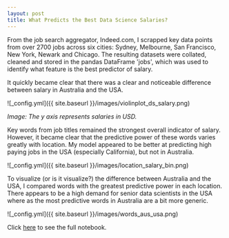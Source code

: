 ```yaml
---
layout: post
title: What Predicts the Best Data Science Salaries?
---
```


From the job search aggregator, Indeed.com, I scrapped key data points from over 2700 jobs across six cities: Sydney, Melbourne, San Francisco, New York, Newark and Chicago. The resulting datasets were collated, cleaned and stored in the pandas DataFrame 'jobs', which was used to identify what feature is the best predictor of salary.

It quickly became clear that there was a clear and noticeable difference between salary in Australia and the USA.

![_config.yml]({{ site.baseurl }}/images/violinplot_ds_salary.png)

*Image: The y axis represents salaries in USD.*

Key words from job titles remained the strongest overall indicator of salary. However, it became clear that the predictive power of these words varies greatly with location. My model appeared to be better at predicting high paying jobs in the USA (especially California), but not in Australia.

![_config.yml]({{ site.baseurl }}/images/location_salary_bin.png)

To visualize (or is it visualize?) the difference between Australia and the USA, I compared words with the greatest predictive power in each location. There appears to be a high demand for senior data scientists in the USA where as the most predictive words in Australia are a bit more generic.

![_config.yml]({{ site.baseurl }}/images/words_aus_usa.png)

Click [here](https://github.com/ByronAllen/Portfolio/blob/master/GA_DSI_Project_4.ipynb) to see the full notebook.

